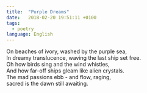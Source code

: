 ```yaml
---
title:  "Purple Dreams"
date:   2018-02-20 19:51:11 +0100
tags: 
  - poetry
language: English
---
```

On beaches of ivory, washed by the purple sea,  
In dreamy translucence, waving the last ship set free.  
Oh how birds sing and the wind whistles,  
And how far-off ships gleam like alien crystals.  
The mad passions ebb - and flow, raging,  
sacred is the dawn still awaiting.
